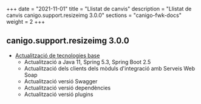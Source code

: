 +++
date        = "2021-11-01"
title       = "Llistat de canvis"
description = "Llistat de canvis canigo.support.resizeimg 3.0.0"
sections    = "canigo-fwk-docs"
weight		= 2
+++

## canigo.support.resizeimg 3.0.0

- [Actualització de tecnologies base](/noticies/2021-10-25-CAN-actualitzacio-canigo-3_6_0/)
   - Actualització a Java 11, Spring 5.3, Spring Boot 2.5
   - Actualització dels clients dels mòduls d'integració amb Serveis Web Soap
   - Actualització versió Swagger
   - Actualització versió dependències
   - Actualització versió plugins